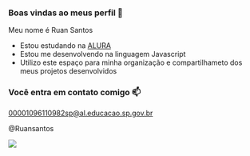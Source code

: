 ### Boas vindas ao meus perfil 💙

Meu nome é Ruan Santos 

- Estou estudando na [ALURA](https://www.alura.com.br)
- Estou me desenvolvendo na linguagem Javascript
- Utilizo este espaço para minha organização e compartilhameto dos meus projetos desenvolvidos

### Você entra em contato comigo 📫

00001096110982sp@al.educacao.sp.gov.br

@Ruansantos

![](https://media1.tenor.com/m/opEBWw0uddoAAAAC/umm.gif)
